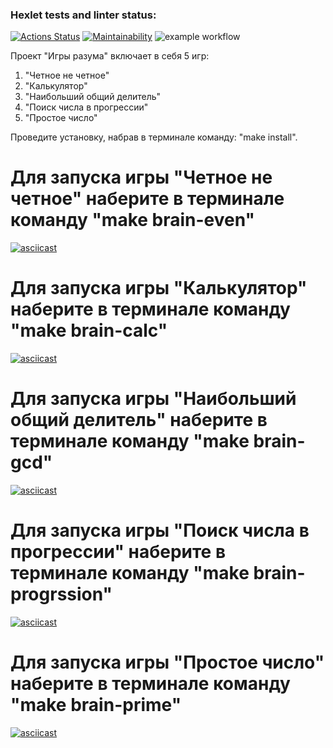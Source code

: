 ### Hexlet tests and linter status:
[![Actions Status](https://github.com/nevograd1613/frontend-project-lvl1/workflows/hexlet-check/badge.svg)](https://github.com/nevograd1613/frontend-project-lvl1/actions)
[![Maintainability](https://api.codeclimate.com/v1/badges/cd4771e438ab221c72b3/maintainability)](https://codeclimate.com/github/nevograd1613/frontend-project-lvl1/maintainability)
![example workflow](https://github.com/nevograd1613/frontend-project-lvl1/actions/workflows/github-actions-demo.yml/badge.svg)

Проект "Игры разума" включает в себя 5 игр:
1. "Четное не четное"
2. "Калькулятор"
3. "Наибольший общий делитель"
4. "Поиск числа в прогрессии"
5. "Простое число"

Проведите установку, набрав в терминале команду: "make install".

Для запуска игры "Четное не четное" наберите в терминале команду "make brain-even"
========================
[![asciicast](https://asciinema.org/a/vTIEc9cmPoeRV4NRwFg0jZIUw.svg)](https://asciinema.org/a/vTIEc9cmPoeRV4NRwFg0jZIUw)


Для запуска игры "Калькулятор" наберите в терминале команду "make brain-calc"
========================
[![asciicast](https://asciinema.org/a/V0POBI3wjQPaCFzxD1O6LOw1n.svg)](https://asciinema.org/a/V0POBI3wjQPaCFzxD1O6LOw1n)

Для запуска игры "Наибольший общий делитель" наберите в терминале команду "make brain-gcd"
========================
[![asciicast](https://asciinema.org/a/vZmEujUh1uWnLwJmeTe2ad2lR.svg)](https://asciinema.org/a/vZmEujUh1uWnLwJmeTe2ad2lR)

Для запуска игры "Поиск числа в прогрессии" наберите в терминале команду "make brain-progrssion"
========================
[![asciicast](https://asciinema.org/a/mtQzUOtDgt6Cpgtqpiq24Bgma.svg)](https://asciinema.org/a/mtQzUOtDgt6Cpgtqpiq24Bgma)

Для запуска игры "Простое число" наберите в терминале команду "make brain-prime"
========================
[![asciicast](https://asciinema.org/a/m7McvciVnYnhvvAKlS4kEe2Nv.svg)](https://asciinema.org/a/m7McvciVnYnhvvAKlS4kEe2Nv)
